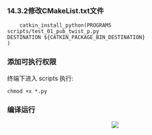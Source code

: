### 14.3.2修改CMakeList.txt文件
        catkin_install_python(PROGRAMS
    scripts/test_01_pub_twist_p.py
    DESTINATION ${CATKIN_PACKAGE_BIN_DESTINATION}
    )
### 添加可执行权限
终端下进入 scripts 执行:

    chmod +x *.py
### 编译运行

<div align=center><img src="https://s2.loli.net/2022/02/02/oOHG96DIWP42BpY.png"></div>